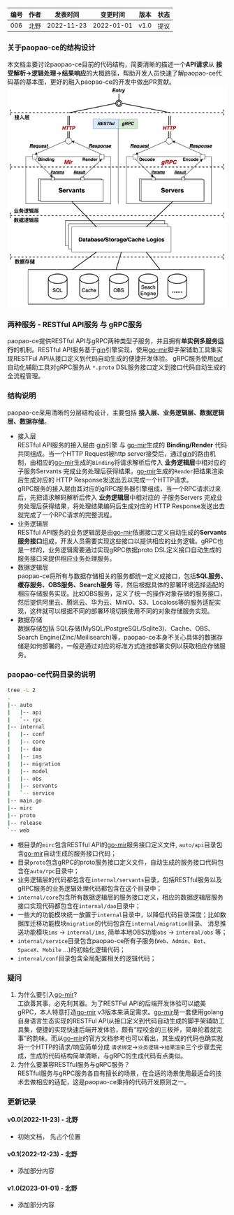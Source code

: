 | 编号 | 作者 | 发表时间 | 变更时间 | 版本 | 状态 |
| ----- | ----- | ----- | ----- | ----- | ----- |
| 006| 北野 | 2022-11-23 | 2022-01-01 | v1.0 | 提议 |

### 关于paopao-ce的结构设计
本文档主要讨论paopao-ce目前的代码结构，简要清晰的描述一个**API请求**从 **接受解析->逻辑处理->结果响应**的大概路径，帮助开发人员快速了解paopao-ce代码基的基本面，更好的融入paopao-ce的开发中做出PR贡献。     
![](.assets/006-01.png)

### 两种服务 - RESTful API服务 与 gRPC服务
paopao-ce提供RESTful API与gRPC两种类型子服务，并且拥有**单实例多服务运行**的机制。RESTful API服务基于[gin](https://github.com/gin-gonic/gin)引擎实现，使用[go-mir](https://github.com/alimy/mir)脚手架辅助工具集实现RESTFul API从接口定义到代码自动生成的便捷开发体验。 gRPC服务使用[buf](https://github.com/bufbuild/buf)自动化辅助工具对gRPC服务从 `*.proto` DSL服务接口定义到接口代码自动生成的全流程管理。

### 结构说明
paopao-ce采用清晰的分层结构设计，主要包括 **接入层、业务逻辑层、数据逻辑层、数据存储**。
* 接入层    
    RESTful API服务的接入层由 [gin](https://github.com/gin-gonic/gin)引擎 与 [go-mir](https://github.com/alimy/mir)生成的 **Binding/Render** 代码共同组成。当一个HTTP Request被http server接受后，通过[gin](https://github.com/gin-gonic/gin)的路由机制，由相应的[go-mir](https://github.com/alimy/mir)生成的`Binding`将请求解析后传入 **业务逻辑层**中相对应的 子服务Servants 完成业务处理后获得结果，[go-mir](https://github.com/alimy/mir)生成的`Render`把结果渲染后生成对应的 HTTP Response发送出去以完成一个HTTP请求。    
    gRPC服务的接入层由其对应的gRPC服务器引擎组成，当一个RPC请求过来后，先把请求解码解析后传入 **业务逻辑层**中相对应的 子服务Servers 完成业务处理后获得结果，将处理结果编码后生成对应的 HTTP Response发送出去就完成了一个RPC请求的完整流程。   
* 业务逻辑层   
    RESTful API服务的业务逻辑层是由[go-mir](https://github.com/alimy/mir)依据接口定义自动生成的**Servants服务接口**组成，开发人员需要实现这些接口以提供相应的业务逻辑。gRPC也是一样的，业务逻辑需要通过实现gRPC依据proto DSL定义接口自动生成的服务接口来提供相应业务处理服务。    
* 数据逻辑层   
    paopao-ce将所有与数据存储相关的服务都统一定义成接口，包括**SQL服务、缓存服务、OBS服务、Search服务** 等，然后根据具体的部署环境选择适配的相应存储服务实现。比如OBS服务，定义了统一的操作对象存储的服务接口，然后提供阿里云、腾讯云、华为云、MinIO、S3、Localoss等的服务适配实现，这样就可以根据不同的部署环境切换使用不同的对象存储服务实现。   
* 数据存储  
    数据存储包括 SQL存储(MySQL/PostgreSQL/Sqlite3)、Cache、OBS、Search Engine(Zinc/Meilisearch)等，paopao-ce本身不关心具体的数据存储是如何部署的，一般是通过对应的标准方式连接部署实例以获取相应存储服务。   

### paopao-ce代码目录的说明
```sh
tree -L 2
.
|-- auto
|   |-- api
|   `-- rpc
|-- internal
|   |-- conf
|   |-- core
|   |-- dao
|   |-- ims
|   |-- migration
|   |-- model
|   |-- obs
|   |-- servants
|   `-- service
|-- main.go
|-- mirc
|-- proto
|-- release
`-- web
```
* 根目录的`mirc`包含RESTful API的[go-mir](https://github.com/alimy/mir)服务接口定义文件, `auto/api`目录包含[go-mir](https://github.com/alimy/mir)自动生成的服务接口代码；
* 目录`proto`包含gRPC的proto服务接口定义文件，自动生成的服务接口代码包含在`auto/rpc`目录中；
* 业务逻辑层的代码都包含在`internal/servants`目录，包括RESTful服务以及gRPC服务的业务逻辑处理代码都包含在这个目录中；   
* `internal/core`包含所有数据逻辑层的服务接口定义，相应的数据逻辑层服务接口实现代码都包含在`internal/dao`目录中；
* 一些大的功能模块统一放置于`internal`目录中，以降低代码目录深度；比如数据库迁移功能模块`migration`的代码包含在`internal/migration`目录、 消息推送功能模块`ims` -> `internal/ims`, 简单本地OBS功能`obs` -> `internal/obs` 等；
* `internal/service`目录包含paopao-ce所有子服务(`Web`、`Admin`、`Bot`、`SpaceX`、`Mobile` ...)的初始化逻辑代码；  
* `internal/conf`目录包含全局配置相关的逻辑代码；  


### 疑问

1. 为什么要引入[go-mir](https://github.com/alimy/mir)?       
工欲善其事，必先利其器。为了RESTFul API的后端开发体验可以媲美gRPC，本人特意打造[go-mir](https://github.com/alimy/mir) v3版本来满足需求。[go-mir](https://github.com/alimy/mir)是一套使用golang自身语言生态实现的RESTFul API从接口定义到代码自动生成的脚手架辅助工具集，便捷的实现快速后端开发体验，颇有“程咬金的三板斧，简单抡着就完事”的韵味。而从[go-mir](https://github.com/alimy/mir)的官方文档参考也可以看出，其生成的代码也确实就将一个HTTP的请求/响应简单分成 `请求绑定`->`业务逻辑`->`结果渲染`三个步骤去完成，生成的代码结构简单清晰，与gRPC的生成代码有点类似。
1. 为什么要兼容RESTful服务与gRPC服务？         
RESTful服务与gRPC服务各自有擅长的场景，在合适的场景使用最适合的技术去做相应的适配，这是paopao-ce秉持的代码开发原则之一。 

### 更新记录
#### v0.0(2022-11-23) - 北野    
* 初始文档， 先占个位置
#### v0.1(2022-12-23) - 北野   
* 添加部分内容    
#### v1.0(2023-01-01) - 北野   
* 添加部分内容    
